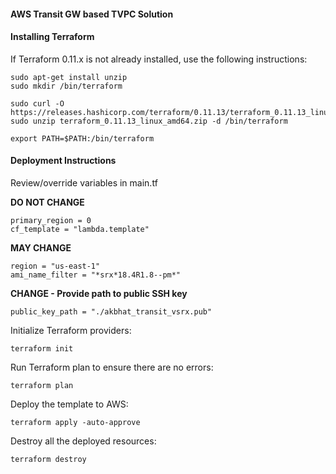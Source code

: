 #### AWS Transit GW based TVPC Solution ####

#### Installing Terraform ####
If Terraform 0.11.x is not already installed, use the following instructions:
```
sudo apt-get install unzip
sudo mkdir /bin/terraform

sudo curl -O https://releases.hashicorp.com/terraform/0.11.13/terraform_0.11.13_linux_amd64.zip
sudo unzip terraform_0.11.13_linux_amd64.zip -d /bin/terraform

export PATH=$PATH:/bin/terraform
```

#### Deployment Instructions ####
Review/override variables in main.tf 

**DO NOT CHANGE**
```
primary_region = 0
cf_template = "lambda.template"
```
**MAY CHANGE**
```
region = "us-east-1"
ami_name_filter = "*srx*18.4R1.8--pm*"
```
**CHANGE - Provide path to public SSH key**
```
public_key_path = "./akbhat_transit_vsrx.pub"
```

Initialize Terraform providers: 
```
terraform init
```
Run Terraform plan to ensure there are no errors: 
```
terraform plan
```
Deploy the template to AWS: 
```
terraform apply -auto-approve
```
Destroy all the deployed resources: 
```
terraform destroy
```

